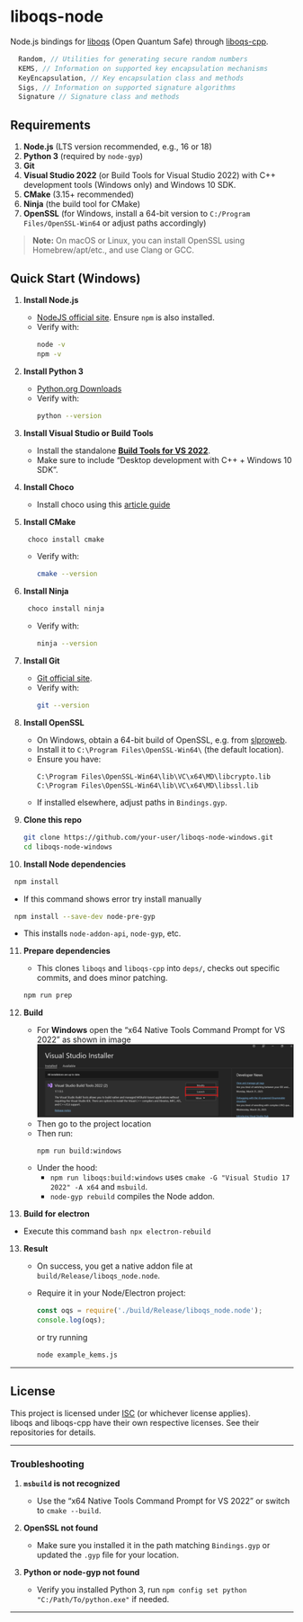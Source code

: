# liboqs-node

Node.js bindings for [liboqs](https://github.com/open-quantum-safe/liboqs) (Open Quantum Safe) through [liboqs-cpp](https://github.com/open-quantum-safe/liboqs-cpp).

```js
  Random, // Utilities for generating secure random numbers
  KEMS, // Information on supported key encapsulation mechanisms
  KeyEncapsulation, // Key encapsulation class and methods
  Sigs, // Information on supported signature algorithms
  Signature // Signature class and methods
```
## Requirements

1. **Node.js** (LTS version recommended, e.g., 16 or 18)
2. **Python 3** (required by `node-gyp`)
3. **Git**
4. **Visual Studio 2022** (or Build Tools for Visual Studio 2022) with C++ development tools (Windows only) and Windows 10 SDK.
5. **CMake** (3.15+ recommended)
6. **Ninja** (the build tool for CMake)
7. **OpenSSL** (for Windows, install a 64-bit version to `C:/Program Files/OpenSSL-Win64` or adjust paths accordingly)

> **Note:** On macOS or Linux, you can install OpenSSL using Homebrew/apt/etc., and use Clang or GCC.

## Quick Start (Windows)

1. **Install Node.js**  
   - [NodeJS official site](https://nodejs.org). Ensure `npm` is also installed.  
   - Verify with:
     ```bash
     node -v
     npm -v
     ```

2. **Install Python 3**  
   - [Python.org Downloads](https://www.python.org/downloads/)  
   - Verify with:
     ```bash
     python --version
     ```

3. **Install Visual Studio or Build Tools**  
   - Install the standalone [**Build Tools for VS 2022**](https://aka.ms/vs/17/release/vs_BuildTools.exe).  
   - Make sure to include “Desktop development with C++ + Windows 10 SDK”.
4. **Install Choco**
   - Install choco using this [article guide](https://www.liquidweb.com/blog/how-to-install-chocolatey-on-windows/)
5. **Install CMake**  
    ```bash
     choco install cmake
    ```  
   - Verify with:
     ```bash
     cmake --version
     ```

6. **Install Ninja**  
   ```bash
    choco install ninja
   ``` 
   - Verify with:
     ```bash
     ninja --version
     ```

7. **Install Git**  
   - [Git official site](https://git-scm.com/downloads).  
   - Verify with:
     ```bash
     git --version
     ```

8. **Install OpenSSL**  
   - On Windows, obtain a 64-bit build of OpenSSL, e.g. from [slproweb](https://slproweb.com/products/Win32OpenSSL.html).  
   - Install it to `C:\Program Files\OpenSSL-Win64\` (the default location).  
   - Ensure you have:
     ```
     C:\Program Files\OpenSSL-Win64\lib\VC\x64\MD\libcrypto.lib
     C:\Program Files\OpenSSL-Win64\lib\VC\x64\MD\libssl.lib
     ```
   - If installed elsewhere, adjust paths in `Bindings.gyp`.

9. **Clone this repo**  
   ```bash
   git clone https://github.com/your-user/liboqs-node-windows.git
   cd liboqs-node-windows
   ```

10. **Install Node dependencies**  
  ```bash
   npm install
   ```
   - If this command shows error try install manually
  ```bash
   npm install --save-dev node-pre-gyp
   ```
   - This installs `node-addon-api`, `node-gyp`, etc.

11. **Prepare dependencies**  
    - This clones `liboqs` and `liboqs-cpp` into `deps/`, checks out specific commits, and does minor patching.
    ```bash
    npm run prep
    ```

12. **Build**  
    - For **Windows** open the “x64 Native Tools Command Prompt for VS 2022” as shown in image
     ![image](images/img1.png)
    - Then go to the project location
    - Then run:
      ```bash
      npm run build:windows
      ```
    - Under the hood:
      - `npm run liboqs:build:windows` uses `cmake -G "Visual Studio 17 2022" -A x64` and `msbuild`.
      - `node-gyp rebuild` compiles the Node addon.

13. **Build for electron**
   - Execute this command 
    ```bash
    npx electron-rebuild
    ```

13. **Result**  
    - On success, you get a native addon file at `build/Release/liboqs_node.node`.  
    - Require it in your Node/Electron project:
      ```js
      const oqs = require('./build/Release/liboqs_node.node');
      console.log(oqs);
      ```
      or try running

      ```bash 
      node example_kems.js
      ```

---

## License

This project is licensed under [ISC](LICENSE) (or whichever license applies).  
liboqs and liboqs-cpp have their own respective licenses. See their repositories for details.

---

### Troubleshooting

1. **`msbuild` is not recognized**  
   - Use the “x64 Native Tools Command Prompt for VS 2022” or switch to `cmake --build`.

2. **OpenSSL not found**  
   - Make sure you installed it in the path matching `Bindings.gyp` or updated the `.gyp` file for your location.

3. **Python or node-gyp not found**  
   - Verify you installed Python 3, run `npm config set python "C:/Path/To/python.exe"` if needed.

---

